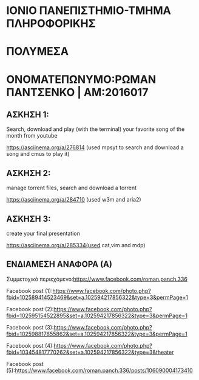 # ΙΟΝΙΟ ΠΑΝΕΠΙΣΤΗΜΙΟ-ΤΜΗΜΑ ΠΛΗΡΟΦΟΡΙΚΗΣ 

# ΠΟΛΥΜΕΣΑ

# OΝΟΜΑΤΕΠΩΝΥΜΟ:ΡΩΜΑΝ ΠΑΝΤΣΕΝΚΟ | ΑΜ:2016017


## ΑΣΚΗΣΗ 1:

Search, download and play (with the terminal) your favorite song of the month from youtube

https://asciinema.org/a/276814 (used mpsyt to search and download a song and cmus to play it)


## ΑΣΚΗΣΗ 2:

manage torrent files, search and download a torrent

https://asciinema.org/a/284710 (used w3m and aria2)

## ΑΣΚΗΣΗ 3:

create your final presentation

https://asciinema.org/a/285334(used cat,vim and mdp)

## ΕΝΔΙΑΜΕΣΗ ΑΝΑΦΟΡΑ (Α)

Συμμετοχικό περιεχόμενο:https://www.facebook.com/roman.panch.336

Facebook post (1):https://www.facebook.com/photo.php?fbid=102589414523469&set=a.102594217856322&type=3&permPage=1 

Facebook post (2):https://www.facebook.com/photo.php?fbid=102595154522895&set=a.102594217856322&type=3&permPage=1 

Facebook post (3):https://www.facebook.com/photo.php?fbid=102598817855862&set=a.102594217856322&type=3&permPage=1 

Facebook post (4):https://www.facebook.com/photo.php?fbid=103454817770262&set=a.102594217856322&type=3&theater 

Facebook post (5):https://www.facebook.com/roman.panch.336/posts/106090004173410

